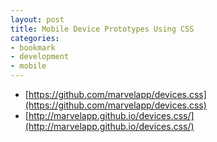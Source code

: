```yaml
---
layout: post
title: Mobile Device Prototypes Using CSS
categories:
- bookmark
- development
- mobile
---
```


* [https://github.com/marvelapp/devices.css](https://github.com/marvelapp/devices.css)
* [http://marvelapp.github.io/devices.css/](http://marvelapp.github.io/devices.css/)